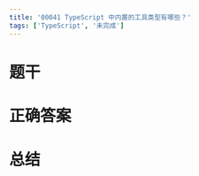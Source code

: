 ```yaml
---
title: '00041 TypeScript 中内置的工具类型有哪些？'
tags: ['TypeScript', '未完成']
---
```


# 题干



# 正确答案



# 总结



<script>
  function func() {

  }
  
</script>